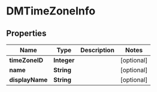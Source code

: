 

# DMTimeZoneInfo



## Properties

| Name | Type | Description | Notes |
|------------ | ------------- | ------------- | -------------|
|**timeZoneID** | **Integer** |  |  [optional] |
|**name** | **String** |  |  [optional] |
|**displayName** | **String** |  |  [optional] |



